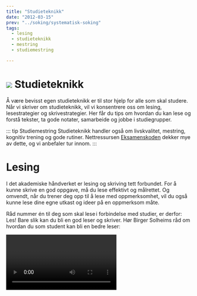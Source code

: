 ```yaml
---
title: "Studieteknikk"
date: "2012-03-15"
prev: "../soking/systematisk-soking"
tags:
  - lesing
  - studieteknikk
  - mestring
  - studiemestring

---
```


# ![](/images/illustrasjoner_lesing_500x450.png) Studieteknikk

Å være bevisst egen studieteknikk er til stor hjelp for alle som skal studere. Når vi skriver om studieteknikk, vil vi konsentrere oss om lesing, lesestrategier og skrivestrategier. Her får du tips om hvordan du kan lese og forstå tekster, ta gode notater, samarbeide og jobbe i studiegrupper.

::: tip Studiemestring 
Studieteknikk handler også om livskvalitet, mestring, kognitiv trening og gode rutiner. Nettressursen [Eksamenskoden](https://eksamenskoden.no) dekker mye av dette, og vi anbefaler tur innom. 
::: 



# Lesing

I det akademiske håndverket er lesing og skriving tett forbundet. For å kunne skrive en god oppgave, må du lese effektivt og målrettet. Og omvendt, når du trener deg opp til å lese med oppmerksomhet, vil du også kunne lese dine egne utkast og ideer på en oppmerksom måte. 

Råd nummer én til deg som skal lese i forbindelse med studier, er derfor: Les! Bare slik kan du bli en god leser og skriver. Hør Birger Solheims råd om hvordan du som student kan bli en bedre leser: 



<Video id="JchpFI50UDk" />



<Figure
src="/images/Søk & Skriv student i gruppe.jpg"
  alt="Fokus på en student i en gruppe på flere"
  caption="Student i gruppe. Foto: Simen Kjellin/UiO"
  type=""
/>
